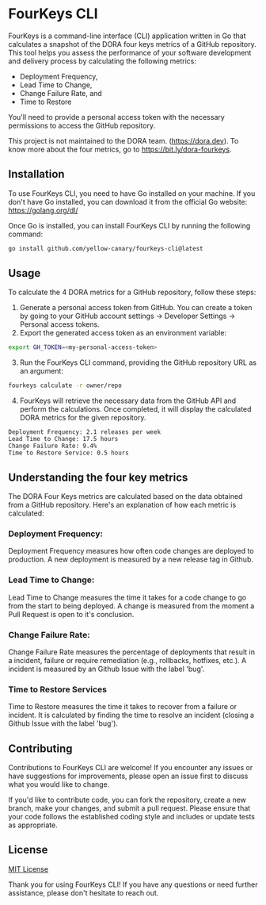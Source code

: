# FourKeys CLI

FourKeys is a command-line interface (CLI) application written in Go that calculates a snapshot of the DORA four keys metrics of a GitHub repository. This tool helps you assess the performance of your software development and delivery process by calculating the following metrics:
* Deployment Frequency, 
* Lead Time to Change, 
* Change Failure Rate, and 
* Time to Restore

You'll need to provide a personal access token with the necessary permissions to access the GitHub repository.

This project is not maintained to the DORA team. (https://dora.dev).
To know more about the four metrics, go to https://bit.ly/dora-fourkeys.

## Installation

To use FourKeys CLI, you need to have Go installed on your machine. If you don't have Go installed, you can download it from the official Go website: https://golang.org/dl/

Once Go is installed, you can install FourKeys CLI by running the following command:
```bash
go install github.com/yellow-canary/fourkeys-cli@latest
```

## Usage

To calculate the 4 DORA metrics for a GitHub repository, follow these steps:

1. Generate a personal access token from GitHub. You can create a token by going to your GitHub account settings -> Developer Settings -> Personal access tokens.
2. Export the generated access token as an environment variable:
```bash
export GH_TOKEN=<my-personal-access-token>
```

3. Run the FourKeys CLI command, providing the GitHub repository URL as an argument:

```bash
fourkeys calculate -r owner/repo
```
4. FourKeys will retrieve the necessary data from the GitHub API and perform the calculations. Once completed, it will display the calculated DORA metrics for the given repository.

```
Deployment Frequency: 2.1 releases per week
Lead Time to Change: 17.5 hours
Change Failure Rate: 9.4%
Time to Restore Service: 0.5 hours
```
## Understanding the four key metrics

The DORA Four Keys metrics are calculated based on the data obtained from a GitHub repository. Here's an explanation of how each metric is calculated:

### Deployment Frequency:
Deployment Frequency measures how often code changes are deployed to production. A new deployment is measured by a new release tag in Github.

### Lead Time to Change:
Lead Time to Change measures the time it takes for a code change to go from the start to being deployed. A change is measured from the moment a Pull Request is open to it's conclusion.

### Change Failure Rate: 
Change Failure Rate measures the percentage of deployments that result in a incident, failure or require remediation (e.g., rollbacks, hotfixes, etc.). A incident is measured by an Github Issue with the label 'bug'. 

### Time to Restore Services
Time to Restore measures the time it takes to recover from a failure or incident. It is calculated by finding the time to resolve an incident (closing a Github Issue with the label 'bug'). 

## Contributing

Contributions to FourKeys CLI are welcome! If you encounter any issues or have suggestions for improvements, please open an issue first to discuss what you would like to change.

If you'd like to contribute code, you can fork the repository, create a new branch, make your changes, and submit a pull request. Please ensure that your code follows the established coding style and includes or update tests as appropriate.

## License

[MIT License](https://www.mit.edu/~amini/LICENSE.md)

Thank you for using FourKeys CLI! If you have any questions or need further assistance, please don't hesitate to reach out.
